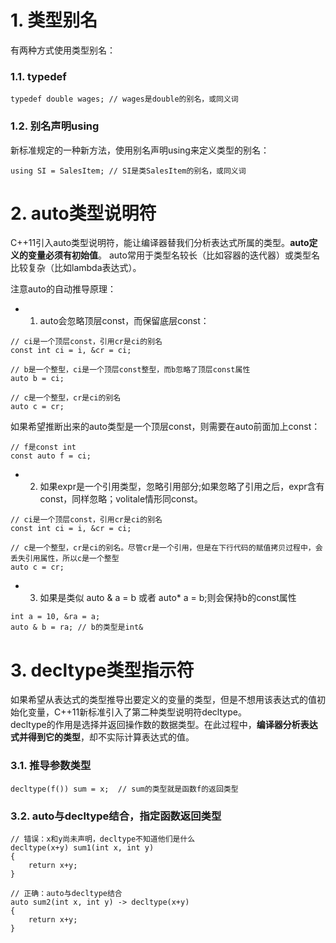 # 1. 类型别名
有两种方式使用类型别名：
### 1.1. typedef
```
typedef double wages; // wages是double的别名，或同义词
```
### 1.2. 别名声明using
新标准规定的一种新方法，使用别名声明using来定义类型的别名：
```
using SI = SalesItem; // SI是类SalesItem的别名，或同义词
```

# 2. auto类型说明符
C++11引入auto类型说明符，能让编译器替我们分析表达式所属的类型。**auto定义的变量必须有初始值**。
auto常用于类型名较长（比如容器的迭代器）或类型名比较复杂（比如lambda表达式）。

注意auto的自动推导原理：
- 1. auto会忽略顶层const，而保留底层const：
```
// ci是一个顶层const，引用cr是ci的别名
const int ci = i, &cr = ci; 

// b是一个整型，ci是一个顶层const整型，而b忽略了顶层const属性
auto b = ci;

// c是一个整型，cr是ci的别名
auto c = cr;
```

如果希望推断出来的auto类型是一个顶层const，则需要在auto前面加上const：
```
// f是const int
const auto f = ci; 
```

- 2. 如果expr是一个引用类型，忽略引用部分;如果忽略了引用之后，expr含有const，同样忽略；volitale情形同const。  
```
// ci是一个顶层const，引用cr是ci的别名
const int ci = i, &cr = ci; 

// c是一个整型，cr是ci的别名。尽管cr是一个引用，但是在下行代码的赋值拷贝过程中，会丢失引用属性，所以c是一个整型
auto c = cr;
```

- 3. 如果是类似 auto & a = b 或者 auto* a = b;则会保持b的const属性
```
int a = 10, &ra = a;
auto & b = ra; // b的类型是int&
```

# 3. decltype类型指示符
如果希望从表达式的类型推导出要定义的变量的类型，但是不想用该表达式的值初始化变量，C++11新标准引入了第二种类型说明符decltype。  
decltype的作用是选择并返回操作数的数据类型。在此过程中，**编译器分析表达式并得到它的类型**，却不实际计算表达式的值。

### 3.1. 推导参数类型
```
decltype(f()) sum = x;  // sum的类型就是函数f的返回类型
```

### 3.2. auto与decltype结合，指定函数返回类型
```
// 错误：x和y尚未声明，decltype不知道他们是什么
decltype(x+y) sum1(int x, int y)
{
    return x+y;
}

// 正确：auto与decltype结合
auto sum2(int x, int y) -> decltype(x+y)
{
    return x+y;
}
```